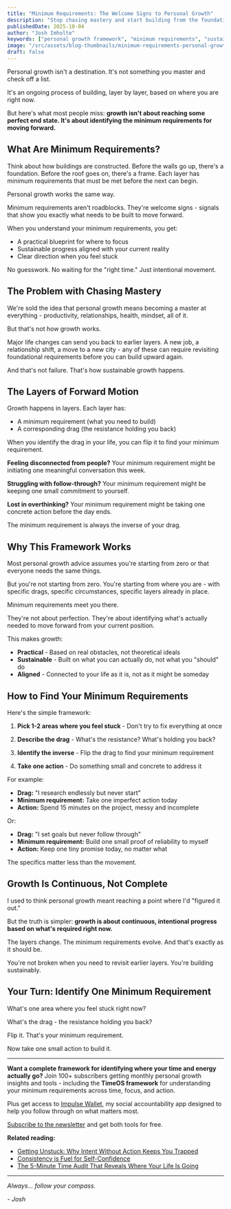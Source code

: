 ```yaml
---
title: "Minimum Requirements: The Welcome Signs to Personal Growth"
description: "Stop chasing mastery and start building from the foundation. Learn how minimum requirements create a practical blueprint for sustainable personal growth."
publishedDate: 2025-10-04
author: "Josh Imholte"
keywords: ["personal growth framework", "minimum requirements", "sustainable growth", "personal development blueprint", "getting unstuck", "intentional progress"]
image: "/src/assets/blog-thumbnails/minimum-requirements-personal-growth.svg"
draft: false
---
```


Personal growth isn't a destination. It's not something you master and check off a list.

It's an ongoing process of building, layer by layer, based on where you are right now.

But here's what most people miss: **growth isn't about reaching some perfect end state. It's about identifying the minimum requirements for moving forward.**

## What Are Minimum Requirements?

Think about how buildings are constructed. Before the walls go up, there's a foundation. Before the roof goes on, there's a frame. Each layer has minimum requirements that must be met before the next can begin.

Personal growth works the same way.

Minimum requirements aren't roadblocks. They're welcome signs - signals that show you exactly what needs to be built to move forward.

When you understand your minimum requirements, you get:
- A practical blueprint for where to focus
- Sustainable progress aligned with your current reality
- Clear direction when you feel stuck

No guesswork. No waiting for the "right time." Just intentional movement.

## The Problem with Chasing Mastery

We're sold the idea that personal growth means becoming a master at everything - productivity, relationships, health, mindset, all of it.

But that's not how growth works.

Major life changes can send you back to earlier layers. A new job, a relationship shift, a move to a new city - any of these can require revisiting foundational requirements before you can build upward again.

And that's not failure. That's how sustainable growth happens.

## The Layers of Forward Motion

Growth happens in layers. Each layer has:
- A minimum requirement (what you need to build)
- A corresponding drag (the resistance holding you back)

When you identify the drag in your life, you can flip it to find your minimum requirement.

**Feeling disconnected from people?** Your minimum requirement might be initiating one meaningful conversation this week.

**Struggling with follow-through?** Your minimum requirement might be keeping one small commitment to yourself.

**Lost in overthinking?** Your minimum requirement might be taking one concrete action before the day ends.

The minimum requirement is always the inverse of your drag.

## Why This Framework Works

Most personal growth advice assumes you're starting from zero or that everyone needs the same things.

But you're not starting from zero. You're starting from where you are - with specific drags, specific circumstances, specific layers already in place.

Minimum requirements meet you there.

They're not about perfection. They're about identifying what's actually needed to move forward from your current position.

This makes growth:
- **Practical** - Based on real obstacles, not theoretical ideals
- **Sustainable** - Built on what you can actually do, not what you "should" do
- **Aligned** - Connected to your life as it is, not as it might be someday

## How to Find Your Minimum Requirements

Here's the simple framework:

1. **Pick 1-2 areas where you feel stuck** - Don't try to fix everything at once

2. **Describe the drag** - What's the resistance? What's holding you back?

3. **Identify the inverse** - Flip the drag to find your minimum requirement

4. **Take one action** - Do something small and concrete to address it

For example:
- **Drag:** "I research endlessly but never start"
- **Minimum requirement:** Take one imperfect action today
- **Action:** Spend 15 minutes on the project, messy and incomplete

Or:
- **Drag:** "I set goals but never follow through"
- **Minimum requirement:** Build one small proof of reliability to myself
- **Action:** Keep one tiny promise today, no matter what

The specifics matter less than the movement.

## Growth Is Continuous, Not Complete

I used to think personal growth meant reaching a point where I'd "figured it out."

But the truth is simpler: **growth is about continuous, intentional progress based on what's required right now.**

The layers change. The minimum requirements evolve. And that's exactly as it should be.

You're not broken when you need to revisit earlier layers. You're building sustainably.

## Your Turn: Identify One Minimum Requirement

What's one area where you feel stuck right now?

What's the drag - the resistance holding you back?

Flip it. That's your minimum requirement.

Now take one small action to build it.

---

**Want a complete framework for identifying where your time and energy actually go?** Join 100+ subscribers getting monthly personal growth insights and tools - including the **TimeOS framework** for understanding your minimum requirements across time, focus, and action.

Plus get access to [Impulse Wallet](https://impulsewallet.themoderncompass.io/), my social accountability app designed to help you follow through on what matters most.

[Subscribe to the newsletter](https://themoderncompass.io/newsletter) and get both tools for free.

**Related reading:**
- [Getting Unstuck: Why Intent Without Action Keeps You Trapped](/blog/getting-unstuck-intent-action)
- [Consistency is Fuel for Self-Confidence](/blog/consistency-builds-self-confidence)
- [The 5-Minute Time Audit That Reveals Where Your Life Is Going](/blog/five-minute-time-audit)

---

*Always... follow your compass.*

*- Josh*
